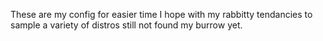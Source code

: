 These are my config for easier time I hope with my rabbitty tendancies to sample a variety of distros still not found my burrow yet.
